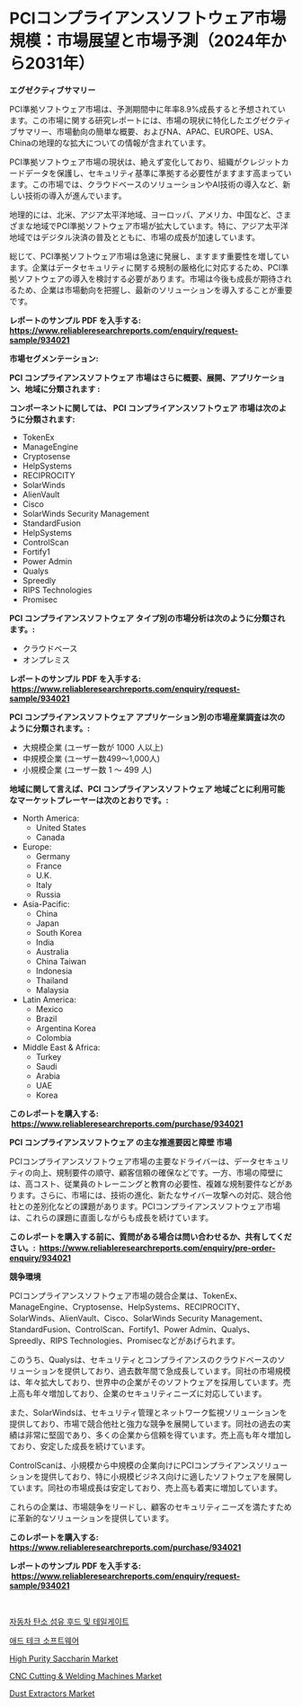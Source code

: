 <p><h1>PCIコンプライアンスソフトウェア市場規模：市場展望と市場予測（2024年から2031年）</h1></p><p><strong>エグゼクティブサマリー</strong></p>
<p><p>PCI準拠ソフトウェア市場は、予測期間中に年率8.9%成長すると予想されています。この市場に関する研究レポートには、市場の現状に特化したエグゼクティブサマリー、市場動向の簡単な概要、およびNA、APAC、EUROPE、USA、Chinaの地理的な拡大についての情報が含まれています。</p><p>PCI準拠ソフトウェア市場の現状は、絶えず変化しており、組織がクレジットカードデータを保護し、セキュリティ基準に準拠する必要性がますます高まっています。この市場では、クラウドベースのソリューションやAI技術の導入など、新しい技術の導入が進んでいます。</p><p>地理的には、北米、アジア太平洋地域、ヨーロッパ、アメリカ、中国など、さまざまな地域でPCI準拠ソフトウェア市場が拡大しています。特に、アジア太平洋地域ではデジタル決済の普及とともに、市場の成長が加速しています。</p><p>総じて、PCI準拠ソフトウェア市場は急速に発展し、ますます重要性を増しています。企業はデータセキュリティに関する規制の厳格化に対応するため、PCI準拠ソフトウェアの導入を検討する必要があります。市場は今後も成長が期待されるため、企業は市場動向を把握し、最新のソリューションを導入することが重要です。</p></p>
<p><strong>レポートのサンプル PDF を入手する: <a href="https://www.reliableresearchreports.com/enquiry/request-sample/934021">https://www.reliableresearchreports.com/enquiry/request-sample/934021</a></strong></p>
<p><strong>市場セグメンテーション:</strong></p>
<p><strong> PCI コンプライアンスソフトウェア 市場はさらに概要、展開、アプリケーション、地域に分類されます :</strong></p>
<p><strong>コンポーネントに関しては、 PCI コンプライアンスソフトウェア 市場は次のように分類されます: &nbsp;</strong></p>
<p><ul><li>TokenEx</li><li>ManageEngine</li><li>Cryptosense</li><li>HelpSystems</li><li>RECIPROCITY</li><li>SolarWinds</li><li>AlienVault</li><li>Cisco</li><li>SolarWinds Security Management</li><li>StandardFusion</li><li>HelpSystems</li><li>ControlScan</li><li>Fortify1</li><li>Power Admin</li><li>Qualys</li><li>Spreedly</li><li>RIPS Technologies</li><li>Promisec</li></ul></p>
<p><strong> PCI コンプライアンスソフトウェア タイプ別の市場分析は次のように分類されます。:</strong></p>
<p><ul><li>クラウドベース</li><li>オンプレミス</li></ul></p>
<p><strong>レポートのサンプル PDF を入手する: &nbsp;<a href="https://www.reliableresearchreports.com/enquiry/request-sample/934021">https://www.reliableresearchreports.com/enquiry/request-sample/934021</a></strong></p>
<p><strong> PCI コンプライアンスソフトウェア アプリケーション別の市場産業調査は次のように分類されます。:</strong></p>
<p><ul><li>大規模企業 (ユーザー数が 1000 人以上)</li><li>中規模企業 (ユーザー数499～1,000人)</li><li>小規模企業 (ユーザー数 1 ～ 499 人)</li></ul></p>
<p><strong>地域に関して言えば、PCI コンプライアンスソフトウェア 地域ごとに利用可能なマーケットプレーヤーは次のとおりです。:</strong></p>
<p><ul>
    <li>
        North America:
        <ul>
            <li>United States</li>
            <li>Canada</li>
        </ul>
    </li>
    <li>
        Europe:
        <ul>
            <li>Germany</li>
            <li>France</li>
            <li>U.K.</li>
            <li>Italy</li>
            <li>Russia</li>
        </ul>
    </li>
    <li>
        Asia-Pacific:
        <ul>
            <li>China</li>
            <li>Japan</li>
            <li>South Korea</li>
            <li>India</li>
            <li>Australia</li>
            <li>China Taiwan</li>
            <li>Indonesia</li>
            <li>Thailand</li>
            <li>Malaysia</li>
        </ul>
    </li>
    <li>
        Latin America:
        <ul>
            <li>Mexico</li>
            <li>Brazil</li>
            <li>Argentina Korea</li>
            <li>Colombia</li>
        </ul>
    </li>
    <li>
        Middle East & Africa:
        <ul>
            <li>Turkey</li>
            <li>Saudi</li>
            <li>Arabia</li>
            <li>UAE</li>
            <li>Korea</li>
        </ul>
    </li>
    </ul></p>
<p><strong>このレポートを購入する: &nbsp;<a href="https://www.reliableresearchreports.com/purchase/934021">https://www.reliableresearchreports.com/purchase/934021</a></strong></p>
<p><strong>PCI コンプライアンスソフトウェア の主な推進要因と障壁 市場</strong></p>
<p><p>PCIコンプライアンスソフトウェア市場の主要なドライバーは、データセキュリティの向上、規制要件の順守、顧客信頼の確保などです。一方、市場の障壁には、高コスト、従業員のトレーニングと教育の必要性、複雑な規制要件などがあります。さらに、市場には、技術の進化、新たなサイバー攻撃への対応、競合他社との差別化などの課題があります。PCIコンプライアンスソフトウェア市場は、これらの課題に直面しながらも成長を続けています。</p></p>
<p><strong>このレポートを購入する前に、質問がある場合は問い合わせるか、共有してください。:&nbsp; <a href="https://www.reliableresearchreports.com/enquiry/pre-order-enquiry/934021">https://www.reliableresearchreports.com/enquiry/pre-order-enquiry/934021</a></strong></p>
<p><strong>競争環境</strong></p>
<p><p>PCIコンプライアンスソフトウェア市場の競合企業は、TokenEx、ManageEngine、Cryptosense、HelpSystems、RECIPROCITY、SolarWinds、AlienVault、Cisco、SolarWinds Security Management、StandardFusion、ControlScan、Fortify1、Power Admin、Qualys、Spreedly、RIPS Technologies、Promisecなどがあげられます。</p><p>このうち、Qualysは、セキュリティとコンプライアンスのクラウドベースのソリューションを提供しており、過去数年間で急成長しています。同社の市場規模は、年々拡大しており、世界中の企業がそのソフトウェアを採用しています。売上高も年々増加しており、企業のセキュリティニーズに対応しています。</p><p>また、SolarWindsは、セキュリティ管理とネットワーク監視ソリューションを提供しており、市場で競合他社と強力な競争を展開しています。同社の過去の実績は非常に堅固であり、多くの企業から信頼を得ています。売上高も年々増加しており、安定した成長を続けています。</p><p>ControlScanは、小規模から中規模の企業向けにPCIコンプライアンスソリューションを提供しており、特に小規模ビジネス向けに適したソフトウェアを展開しています。同社の市場成長は安定しており、売上高も着実に増加しています。</p><p>これらの企業は、市場競争をリードし、顧客のセキュリティニーズを満たすために革新的なソリューションを提供しています。</p></p>
<p><strong>このレポートを購入する: &nbsp; <a href="https://www.reliableresearchreports.com/purchase/934021">https://www.reliableresearchreports.com/purchase/934021</a></strong></p>
<p><strong>レポートのサンプル PDF を入手する: &nbsp;<a href="https://www.reliableresearchreports.com/enquiry/request-sample/934021">https://www.reliableresearchreports.com/enquiry/request-sample/934021</a></strong><strong></strong></p>
<p>&nbsp;</p>
<p><p><a href="https://medium.com/@kennyhtyeller0787/%EC%9E%90%EB%8F%99%EC%B0%A8%EC%9A%A9-%ED%83%84%EC%86%8C-%EC%84%AC%EC%9C%A0-%ED%9B%84%EB%93%9C%EC%99%80-%ED%85%8C%EC%9D%BC%EA%B2%8C%EC%9D%B4%ED%8A%B8-%EC%8B%9C%EC%9E%A5-%EB%B6%84%EC%84%9D-%EA%B8%80%EB%A1%9C%EB%B2%8C-%EC%82%B0%EC%97%85-%EC%A0%84%EB%A7%9D-%EB%B0%8F-%EC%98%88%EC%B8%A1-2024%EB%85%84%EB%B6%80%ED%84%B0-2031%EB%85%84-a535db55bb53">자동차 탄소 섬유 후드 및 테일게이트</a></p><p><a href="https://github.com/jntpkh496620/Market-Research-Report-List-1/blob/main/2600203184298.md">애드 테크 소프트웨어</a></p><p><a href="https://github.com/prosalinda88/Market-Research-Report-List-3/blob/main/high-purity-saccharin-market.md">High Purity Saccharin Market</a></p><p><a href="https://issuu.com/reportprime-2/docs/cnc-cutting-welding-machines-market-size-2030.pptx">CNC Cutting & Welding Machines Market</a></p><p><a href="https://view.publitas.com/reportprime-1/dust-extractors-market-size-share-trends-analysis-report-by-application-regional-outlook-competitive-strategies-and-segment-forecasts-2024-2031/">Dust Extractors Market</a></p></p>
